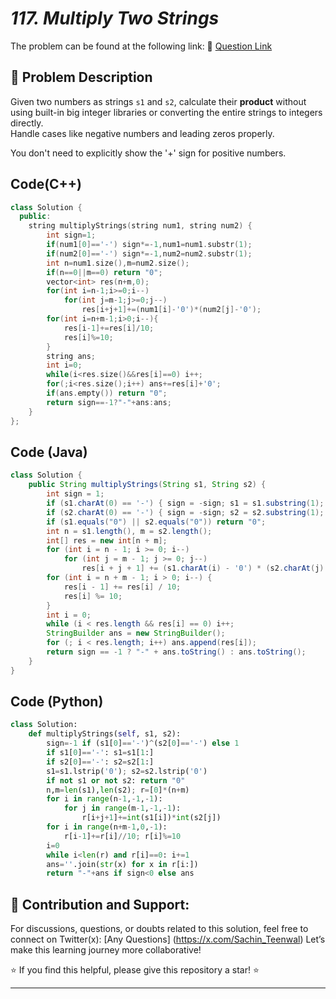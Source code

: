 # *117. Multiply Two Strings*

The problem can be found at the following link: 🔗 [Question Link](https://www.geeksforgeeks.org/problems/multiply-two-strings/1)

## **🧩 Problem Description**

Given two numbers as strings `s1` and `s2`, calculate their **product** without using built-in big integer libraries or converting the entire strings to integers directly.  
Handle cases like negative numbers and leading zeros properly.

You don't need to explicitly show the '+' sign for positive numbers.


## Code(C++)
```cpp
class Solution {
  public:
    string multiplyStrings(string num1, string num2) {
        int sign=1;
        if(num1[0]=='-') sign*=-1,num1=num1.substr(1);
        if(num2[0]=='-') sign*=-1,num2=num2.substr(1);
        int n=num1.size(),m=num2.size();
        if(n==0||m==0) return "0";
        vector<int> res(n+m,0);
        for(int i=n-1;i>=0;i--)
            for(int j=m-1;j>=0;j--)
                res[i+j+1]+=(num1[i]-'0')*(num2[j]-'0');
        for(int i=n+m-1;i>0;i--){
            res[i-1]+=res[i]/10;
            res[i]%=10;
        }
        string ans;
        int i=0;
        while(i<res.size()&&res[i]==0) i++;
        for(;i<res.size();i++) ans+=res[i]+'0';
        if(ans.empty()) return "0";
        return sign==-1?"-"+ans:ans;
    }
};
```

## Code (Java)

```java
class Solution {
    public String multiplyStrings(String s1, String s2) {
        int sign = 1;
        if (s1.charAt(0) == '-') { sign = -sign; s1 = s1.substring(1); }
        if (s2.charAt(0) == '-') { sign = -sign; s2 = s2.substring(1); }
        if (s1.equals("0") || s2.equals("0")) return "0";
        int n = s1.length(), m = s2.length();
        int[] res = new int[n + m];
        for (int i = n - 1; i >= 0; i--)
            for (int j = m - 1; j >= 0; j--)
                res[i + j + 1] += (s1.charAt(i) - '0') * (s2.charAt(j) - '0');
        for (int i = n + m - 1; i > 0; i--) {
            res[i - 1] += res[i] / 10;
            res[i] %= 10;
        }
        int i = 0;
        while (i < res.length && res[i] == 0) i++;
        StringBuilder ans = new StringBuilder();
        for (; i < res.length; i++) ans.append(res[i]);
        return sign == -1 ? "-" + ans.toString() : ans.toString();
    }
}
```

## Code (Python)

```python
class Solution:
    def multiplyStrings(self, s1, s2):
        sign=-1 if (s1[0]=='-')^(s2[0]=='-') else 1
        if s1[0]=='-': s1=s1[1:]
        if s2[0]=='-': s2=s2[1:]
        s1=s1.lstrip('0'); s2=s2.lstrip('0')
        if not s1 or not s2: return "0"
        n,m=len(s1),len(s2); r=[0]*(n+m)
        for i in range(n-1,-1,-1):
            for j in range(m-1,-1,-1):
                r[i+j+1]+=int(s1[i])*int(s2[j])
        for i in range(n+m-1,0,-1):
            r[i-1]+=r[i]//10; r[i]%=10
        i=0
        while i<len(r) and r[i]==0: i+=1
        ans=''.join(str(x) for x in r[i:])
        return "-"+ans if sign<0 else ans
```



## 🎯 **Contribution and Support:**

For discussions, questions, or doubts related to this solution, feel free to connect on Twitter(x): [Any Questions] (https://x.com/Sachin_Teenwal) Let’s make this learning journey more collaborative!

⭐ If you find this helpful, please give this repository a star! ⭐

---
